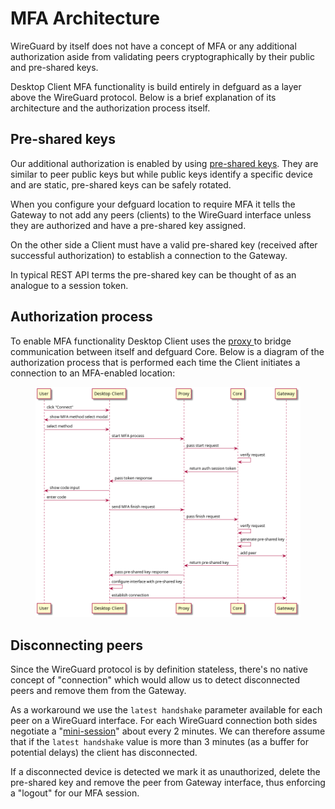 # MFA Architecture

WireGuard by itself does not have a concept of MFA or any additional authorization aside from validating peers cryptographically by their public and pre-shared keys.&#x20;

Desktop Client MFA functionality is build entirely in defguard as a layer above the WireGuard protocol. Below is a brief explanation of its architecture and the authorization process itself.

## Pre-shared keys

Our additional authorization is enabled by using [pre-shared keys](https://www.wireguard.com/protocol/#key-exchange-and-data-packets). They are similar to peer public keys but while public keys identify a specific device and are static, pre-shared keys can be safely rotated.

When you configure your defguard location to require MFA it tells the Gateway to not add any peers (clients) to the WireGuard interface unless they are authorized and have a pre-shared key assigned.

On the other side a Client must have a valid pre-shared key (received after successful authorization) to establish a connection to the Gateway.

In typical REST API terms the pre-shared key can be thought of as an analogue to a session token.

## Authorization process

To enable MFA functionality Desktop Client uses the [proxy ](https://github.com/DefGuard/proxy)to bridge communication between itself and defguard Core. Below is a diagram of the authorization process that is performed each time the Client initiates a connection to an MFA-enabled location:

<figure><img src="../../.gitbook/assets/mfa.png" alt=""><figcaption></figcaption></figure>

## Disconnecting peers

Since the WireGuard protocol is by definition stateless, there's no native concept of "connection" which would allow us to detect disconnected peers and remove them from the Gateway.

As a workaround we use the `latest handshake` parameter available for each peer on a WireGuard interface. For each WireGuard connection both sides negotiate a "[mini-session](https://www.wireguard.com/protocol/#dos-mitigation)" about every 2 minutes. We can therefore assume that if the `latest handshake` value is more than 3 minutes (as a buffer for potential delays) the client has disconnected.

If a disconnected device is detected we mark it as unauthorized, delete the pre-shared key and remove the peer from Gateway interface, thus enforcing a "logout" for our MFA session.
